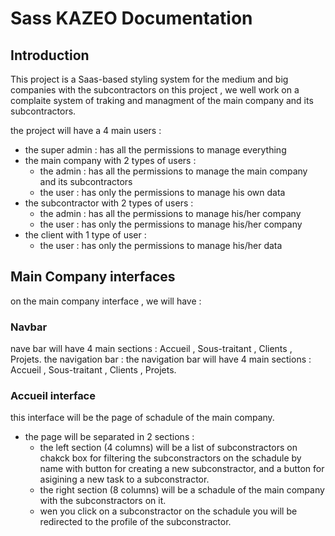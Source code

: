 
# Sass KAZEO Documentation

## Introduction
This project is a Saas-based styling system for the medium and big companies with the subcontractors
on this project , we well work on a complaite system of traking and managment of the main company and its subcontractors.

the project will have a 4 main users :
- the super admin :
    has all the permissions to manage everything
- the main company with 2 types of users :
    - the admin :
        has all the permissions to manage the main company and its subcontractors
    - the user :
        has only the permissions to manage his own data
- the subcontractor with 2 types of users :
    - the admin :
        has all the permissions to manage his/her company
    - the user :
        has only the permissions to manage his/her company
- the client with 1 type of user :
    - the user :
        has only the permissions to manage his/her data

## Main Company interfaces 
on the main company interface , we will have :
### Navbar
nave bar will have 4 main sections : Accueil , Sous-traitant , Clients , Projets.
the navigation bar : the navigation bar will have 4 main sections : Accueil , Sous-traitant , Clients , Projets.
### Accueil interface
this interface will be the page of schadule of the main company.
 - the page will be separated in 2 sections : 
    - the left section (4 columns) will be a list of subconstractors on chakck box for filtering the subconstractors on the schadule by name with button for creating a new subconstractor, and a button for asigining a new task to a subconstractor.
    - the right section (8 columns) will be a schadule of the main company with the subconstractors on it.
    - wen  you click on a subconstractor on the schadule you will be redirected to the profile of the subconstractor.